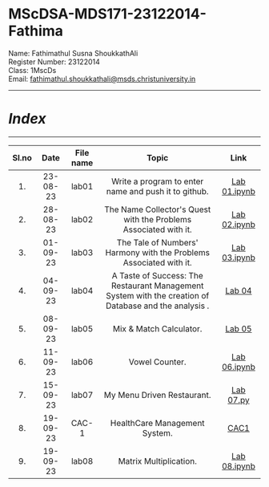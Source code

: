 # MScDSA-MDS171-23122014-Fathima

Name: Fathimathul Susna ShoukkathAli     
Register Number: 23122014    
Class: 1MscDs   
Email: fathimathul.shoukkathali@msds.christuniversity.in




***
# ***Index***
***                              



|Sl.no|Date|File name|Topic|Link|
|:----:|:----:|:---:|:----:|:----:|
|1.|23-08-23|lab01|Write a program to enter name and push it to github.|<a href="Lab 01.ipynb">Lab 01.ipynb</a>|      
|2.|28-08-23|lab02|The Name Collector's Quest with the Problems Associated with it.|<a href="Lab 02.ipynb">Lab 02.ipynb</a>|              
|3.|01-09-23|lab03|The Tale of Numbers' Harmony with the Problems Associated with it.|<a href="Lab 03.ipynb">Lab 03.ipynb</a>|                
|4.|04-09-23|lab04|A Taste of Success: The Restaurant Management System with the creation of Database and the analysis .|<a href="Lab 04">Lab 04</a>|             
|5.|08-09-23|lab05|Mix & Match Calculator.|<a href="Lab 05">Lab 05</a>|     
|6.|11-09-23|lab06|Vowel Counter.|<a href="Lab 06.ipynb">Lab 06.ipynb</a>|     
|7.|15-09-23|lab07|My Menu Driven Restaurant.|<a href="Lab 07.py">Lab 07.py</a>|     
|8.|19-09-23|CAC-1|HealthCare Management System.|<a href="CAC1">CAC1</a>|      
|9.|19-09-23|lab08|Matrix Multiplication.|<a href="Lab 08.ipynb">Lab 08.ipynb</a>|      





